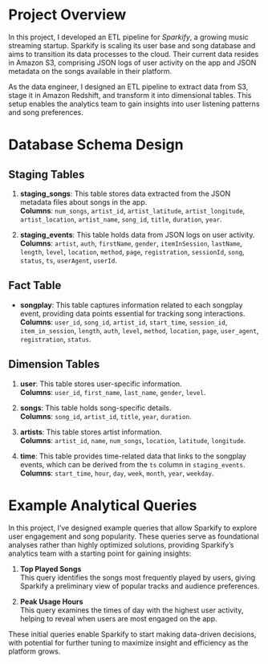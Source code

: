 # **Project Overview**

In this project, I developed an ETL pipeline for *Sparkify*, a growing music streaming startup. Sparkify is scaling its user base and song database and aims to transition its data processes to the cloud. Their current data resides in Amazon S3, comprising JSON logs of user activity on the app and JSON metadata on the songs available in their platform.

As the data engineer, I designed an ETL pipeline to extract data from S3, stage it in Amazon Redshift, and transform it into dimensional tables. This setup enables the analytics team to gain insights into user listening patterns and song preferences.

# **Database Schema Design**

## **Staging Tables**
1. **staging_songs**: This table stores data extracted from the JSON metadata files about songs in the app.  
   **Columns**: `num_songs`, `artist_id`, `artist_latitude`, `artist_longitude`, `artist_location`, `artist_name`, `song_id`, `title`, `duration`, `year`.

2. **staging_events**: This table holds data from JSON logs on user activity.  
   **Columns**: `artist`, `auth`, `firstName`, `gender`, `itemInSession`, `lastName`, `length`, `level`, `location`, `method`, `page`, `registration`, `sessionId`, `song`, `status`, `ts`, `userAgent`, `userId`.

## **Fact Table**
- **songplay**: This table captures information related to each songplay event, providing data points essential for tracking song interactions.  
  **Columns**: `user_id`, `song_id`, `artist_id`, `start_time`, `session_id`, `item_in_session`, `length`, `auth`, `level`, `method`, `location`, `page`, `user_agent`, `registration`, `status`.

## **Dimension Tables**
1. **user**: This table stores user-specific information.  
   **Columns**: `user_id`, `first_name`, `last_name`, `gender`, `level`.

2. **songs**: This table holds song-specific details.  
   **Columns**: `song_id`, `artist_id`, `title`, `year`, `duration`.

3. **artists**: This table stores artist information.  
   **Columns**: `artist_id`, `name`, `num_songs`, `location`, `latitude`, `longitude`.

4. **time**: This table provides time-related data that links to the songplay events, which can be derived from the `ts` column in `staging_events`.  
   **Columns**: `start_time`, `hour`, `day`, `week`, `month`, `year`, `weekday`.

# **Example Analytical Queries**

In this project, I’ve designed example queries that allow Sparkify to explore user engagement and song popularity. These queries serve as foundational analyses rather than highly optimized solutions, providing Sparkify’s analytics team with a starting point for gaining insights:

1. **Top Played Songs**  
   This query identifies the songs most frequently played by users, giving Sparkify a preliminary view of popular tracks and audience preferences.

2. **Peak Usage Hours**  
   This query examines the times of day with the highest user activity, helping to reveal when users are most engaged on the app.

These initial queries enable Sparkify to start making data-driven decisions, with potential for further tuning to maximize insight and efficiency as the platform grows.
